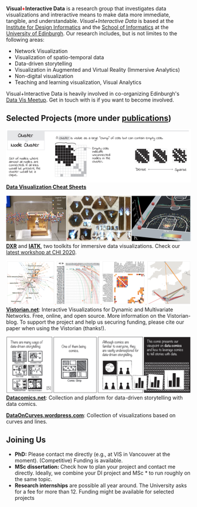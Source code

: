 __Visual<b style="color:red;">+</b>Interactive Data__ is a research group that investigates data visualizations and intreractive means to make data more immediate, tangible, and understandable. _Visual+Interactive Data_ is based at the [Institute for Design Informatics](https://www.designinformatics.org/) and the [School of Informatics](https://www.ed.ac.uk/informatics) at the [University of Edinburgh](https://www.ed.ac.uk).  Our research includes, but is not limites to the following areas:

* Network Visualization
* Visualization of spatio-temporal data
* Data-driven storytelling
* Visualization in Augmented and Virtual Reality (Immersive Analytics)
* Non-digital visualization
* Teaching and learning visualization, Visual Analytics

Visual+Interactive Data is heavily involved in co-organizing Edinburgh's [Data Vis Meetup](https://www.meetup.com/meetup-group-vBHbCmgh). Get in touch with is if you want to become involved.

## Selected Projects (more under [publications](publications.html))

![](figures/cheatsheets.png)
**[Data Visualization Cheat Sheets](https://sites.google.com/view/datavisualizationcheatsheet)**

![](figures/immersiveanalytics.png)
**[DXR](https://sites.google.com/view/dxr-vis)** and **[IATK](https://github.com/MaximeCordeil/IATK)**, two toolkits for immersive data visualizations. Check our [latest workshop at CHI 2020](http://immersiveanalytics.io).

![](figures/vistorian.png)
**[Vistorian.net](Vistorian.net)**: Interactive Visualizations for Dynamic and Multivariate Networks.
Free, online, and open source. More information on the Vistorian-blog. To support the project and help us securing funding, please cite our paper when using the Vistorian (thanks!).

![](figures/datacomics.png)
**[Datacomics.net](Datacomics.net)**: Collection and platform for data-driven storytelling with data comics.

**[DataOnCurves.wordpress.com](DataOnCurves.wordpress.com)**: Collection of visualizations based on curves and lines.

## Joining Us

* **PhD:** Please contact me directly (e.g., at VIS in Vancouver at the moment). (Competitive) Funding is available.
* **MSc dissertation:** Check how to plan your project and contact me directly. Ideally, we combine your DI project and MSc * to run roughly on the same topic.
* **Research internships** are possible all year around. The University asks for a fee for more than 12. Funding might be available for selected projects
